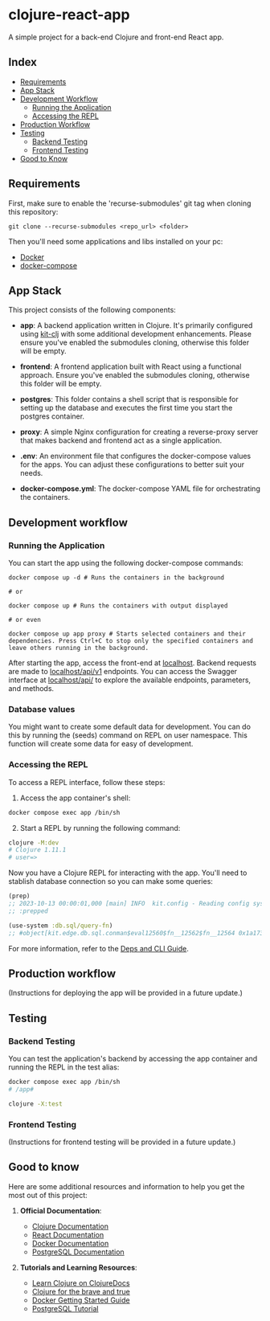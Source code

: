 # clojure-react-app

A simple project for a back-end Clojure and front-end React app.

## Index

- [Requirements](#requirements)
- [App Stack](#app-stack)
- [Development Workflow](#development-workflow)
  - [Running the Application](#running-the-application)
  - [Accessing the REPL](#accessing-the-repl)
- [Production Workflow](#production-workflow)
- [Testing](#testing)
  - [Backend Testing](#backend-testing)
  - [Frontend Testing](#frontend-testing)
- [Good to Know](#good-to-know)

## Requirements

First, make sure to enable the 'recurse-submodules' git tag when cloning this repository:

```shell
git clone --recurse-submodules <repo_url> <folder>
```

Then you'll need some applications and libs installed on your pc:

- [Docker](https://docs.docker.com/engine/install/)
- [docker-compose](https://docs.docker.com/compose/install/)

## App Stack

This project consists of the following components:

- **app**: A backend application written in Clojure. It's primarily configured using [kit-clj](https://kit-clj.github.io/) with some additional development enhancements. Please ensure you've enabled the submodules cloning, otherwise this folder will be empty.

- **frontend**: A frontend application built with React using a functional approach. Ensure you've enabled the submodules cloning, otherwise this folder will be empty.

- **postgres**: This folder contains a shell script that is responsible for setting up the database and executes the first time you start the postgres container.

- **proxy**: A simple Nginx configuration for creating a reverse-proxy server that makes backend and frontend act as a single application.

- **.env**: An environment file that configures the docker-compose values for the apps. You can adjust these configurations to better suit your needs.

- **docker-compose.yml**: The docker-compose YAML file for orchestrating the containers.

## Development workflow

### Running the Application

You can start the app using the following docker-compose commands:

```shell
docker compose up -d # Runs the containers in the background

# or

docker compose up # Runs the containers with output displayed

# or even

docker compose up app proxy # Starts selected containers and their dependencies. Press Ctrl+C to stop only the specified containers and leave others running in the background.
```

After starting the app, access the front-end at [localhost](http://localhost). Backend requests are made to [localhost/api/v1](http://localhost/api/v1) endpoints. You can access the Swagger interface at [localhost/api/](http://localhost/api/) to explore the available endpoints, parameters, and methods.

### Database values

You might want to create some default data for development. You can do this by running the (seeds) command on REPL on user namespace. This function will create some data for easy of development.

### Accessing the REPL

To access a REPL interface, follow these steps:

1. Access the app container's shell:

```bash
docker compose exec app /bin/sh
```

2. Start a REPL by running the following command:

```sh
clojure -M:dev
# Clojure 1.11.1
# user=>
```

Now you have a Clojure REPL for interacting with the app. You'll need to stablish database connection so you can make some queries:

```clojure
(prep)
;; 2023-10-13 00:00:01,000 [main] INFO  kit.config - Reading config system.edn
;; :prepped

(use-system :db.sql/query-fn)
;; #object[kit.edge.db.sql.conman$eval12560$fn__12562$fn__12564 0x1a173e0f "kit.edge.db.sql.conman$eval12560$fn__12562$fn__12564@1a173e0f"]
```

For more information, refer to the [Deps and CLI Guide](https://clojure.org/guides/deps_and_cli).

## Production workflow

(Instructions for deploying the app will be provided in a future update.)

## Testing

### Backend Testing

You can test the application's backend by accessing the app container and running the REPL in the test alias:

```bash
docker compose exec app /bin/sh
# /app#

clojure -X:test
```

### Frontend Testing

(Instructions for frontend testing will be provided in a future update.)

## Good to know

Here are some additional resources and information to help you get the most out of this project:

1. **Official Documentation**:

   - [Clojure Documentation](https://clojure.org/)
   - [React Documentation](https://reactjs.org/)
   - [Docker Documentation](https://docs.docker.com/)
   - [PostgreSQL Documentation](https://www.postgresql.org/docs/)

2. **Tutorials and Learning Resources**:
   - [Learn Clojure on ClojureDocs](https://clojuredocs.org/community/tutorials)
   - [Clojure for the brave and true](https://www.braveclojure.com/foreword/)
   - [Docker Getting Started Guide](https://docs.docker.com/get-started/)
   - [PostgreSQL Tutorial](https://www.postgresqltutorial.com/)
